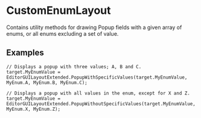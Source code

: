 # CustomEnumLayout

Contains utility methods for drawing Popup fields with a given array of enums, or all enums excluding a set of value.

## Examples

```
// Displays a popup with three values; A, B and C.
target.MyEnumValue = EditorGUILayoutExtended.PopupWithSpecificValues(target.MyEnumValue, MyEnum.A, MyEnum.B, MyEnum.C);
```

```
// Displays a popup with all values in the enum, except for X and Z.
target.MyEnumValue = EditorGUILayoutExtended.PopupWithoutSpecificValues(target.MyEnumValue, MyEnum.X, MyEnum.Z);
```
